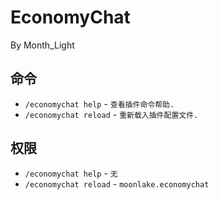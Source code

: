 # EconomyChat
By Month_Light

## 命令
* `/economychat help` - `查看插件命令帮助.`
* `/economychat reload` - `重新载入插件配置文件.`

## 权限
* `/economychat help` - `无`
* `/economychat reload` - `moonlake.economychat`
